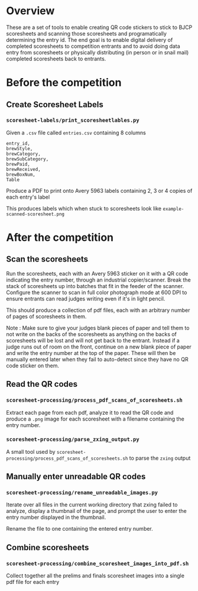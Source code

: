 # Overview

These are a set of tools to enable creating QR code stickers to stick to BJCP
scoresheets and scanning those scoresheets and programatically determining
the entry id. The end goal is to enable digital delivery of completed
scoresheets to competition entrants and to avoid doing data entry from
scoresheets or physically distributing (in person or in snail mail) completed
scoresheets back to entrants.

# Before the competition

## Create Scoresheet Labels

### `scoresheet-labels/print_scoresheetlables.py`

Given a `.csv` file called `entries.csv` containing 8 columns

    entry_id,
    brewStyle,
    brewCategory,
    brewSubCategory,
    brewPaid,
    brewReceived,
    brewBoxNum,
    Table

Produce a PDF to print onto Avery 5963 labels containing 2, 3 or 4 copies of
each entry's label

This produces labels which when stuck to scoresheets look like
`example-scanned-scoresheet.png`

# After the competition

## Scan the scoresheets

Run the scoresheets, each with an Avery 5963 sticker on it with a QR code
indicating the entry number, through an industrial copier/scanner. Break the
stack of scoresheets up into batches that fit in the feeder of the scanner.
Configure the scanner to scan in full color photograph mode at 600 DPI to
ensure entrants can read judges writing even if it's in light pencil.

This should produce a collection of pdf files, each with an arbitrary
number of pages of scoresheets in them.

Note : Make sure to give your judges blank pieces of paper and tell them to
not write on the backs of the scoresheets as anything on the backs of
scoresheets will be lost and will not get back to the entrant. Instead
if a judge runs out of room on the front, continue on a new blank piece of
paper and write the entry number at the top of the paper. These will then be
manually entered later when they fail to auto-detect since they have no
QR code sticker on them.

## Read the QR codes

### `scoresheet-processing/process_pdf_scans_of_scoresheets.sh`

Extract each page from each pdf, analyze it to read the QR code and produce
a `.png` image for each scoresheet with a filename containing the entry
number.

### `scoresheet-processing/parse_zxing_output.py`

A small tool used by `scoresheet-processing/process_pdf_scans_of_scoresheets.sh`
to parse the `zxing` output

## Manually enter unreadable QR codes

### `scoresheet-processing/rename_unreadable_images.py`

Iterate over all files in the current working directory that zxing failed to
analyze, display a thumbnail of the page, and prompt the user to
enter the entry number displayed in the thumbnail.

Rename the file to one containing the entered entry number.

## Combine scoresheets

### `scoresheet-processing/combine_scoresheet_images_into_pdf.sh`

Collect together all the prelims and finals scoresheet images into a single
pdf file for each entry